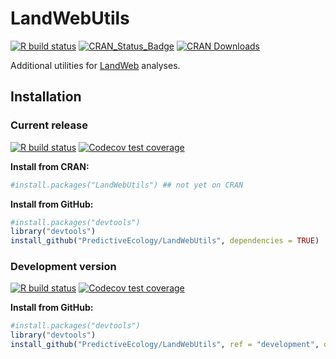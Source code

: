# LandWebUtils

<!-- badges: start -->
[![R build status](https://github.com/PredictiveEcology/LandWebUtils/workflows/R-CMD-check/badge.svg)](https://github.com/PredictiveEcology/LandWebUtils/actions)
[![CRAN_Status_Badge](http://www.r-pkg.org/badges/version/LandWebUtils)](https://cran.r-project.org/package=LandWebUtils)
[![CRAN Downloads](http://cranlogs.r-pkg.org/badges/grand-total/LandWebUtils)](https://cran.r-project.org/package=LandWebUtils)
<!-- badges: end -->

Additional utilities for [LandWeb](https://github.com/PredictiveEcology/LandWeb) analyses.

## Installation

### Current release

[![R build status](https://github.com/PredictiveEcology/LandWebUtils/workflows/R-CMD-check/badge.svg?branch=master)](https://github.com/PredictiveEcology/LandWebUtils/actions)
[![Codecov test coverage](https://codecov.io/gh/PredictiveEcology/LandWebUtils/branch/master/graph/badge.svg)](https://codecov.io/gh/PredictiveEcology/LandWebUtils?branch=master)

**Install from CRAN:**

```r
#install.packages("LandWebUtils") ## not yet on CRAN
```

**Install from GitHub:**
    
```r
#install.packages("devtools")
library("devtools")
install_github("PredictiveEcology/LandWebUtils", dependencies = TRUE) 
```

### Development version

[![R build status](https://github.com/PredictiveEcology/LandWebUtils/workflows/R-CMD-check/badge.svg?branch=development)](https://github.com/PredictiveEcology/LandWebUtils/actions)
[![Codecov test coverage](https://codecov.io/gh/PredictiveEcology/LandWebUtils/branch/development/graph/badge.svg)](https://codecov.io/gh/PredictiveEcology/LandWebUtils?branch=development)

**Install from GitHub:**

```r
#install.packages("devtools")
library("devtools")
install_github("PredictiveEcology/LandWebUtils", ref = "development", dependencies = TRUE) 
```
